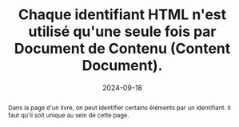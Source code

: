 ---
N: '229'
Rubrique: Structure et code
title: Chaque identifiant HTML n'est utilisé qu'une seule fois par Document  de Contenu (Content Document). 
abstract: Dans la page d'un livre, on peut identifier certains éléments par un identifiant. Il faut qu'il soit unique au sein de cette page.
categories: [" Structure et code"]
agrege: O4229-E074
opquast: '4 229'
indiceebook: '74'
description: "Règle n° 074"
before: "073"
weight: "074"
after: "075"
actif: '1'
layout: rules
date: 2024-09-18
tags: ["affichage"]
objectif: ["Éviter des problèmes d'affichage", "
Garantir l'accès à l'élément identifié"]
Meo: ["Attribuer des identifiants uniques à chaque élément dans le code des pages HTML en veillant à ce qu'aucun identifiant ne soit réutilisé à l'intérieur de cette page."]
Controle: ["Vérifier le code source de la page HTML de l'epub :
Il faut qu'aucun identifiant HTML ne soit utilisé plus d'une fois. Ou EpubCheck"]
epubcheck: 
ace: 
humancheck: true
Source: ["Opquast"]
Referentiel: [""]
steps: ["", ""]
---